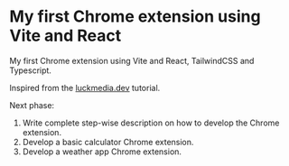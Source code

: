 # My first Chrome extension using Vite and React

My first Chrome extension using Vite and React, TailwindCSS and Typescript.

Inspired from the [luckmedia.dev](https://www.luckymedia.dev/blog/how-to-create-a-chrome-extension-with-react-typescript-tailwindcss-and-vite-in-2024) tutorial.

Next phase: 

1. Write complete step-wise description on how to develop the Chrome extension.
2. Develop a basic calculator Chrome extension.
3. Develop a weather app Chrome extension.
